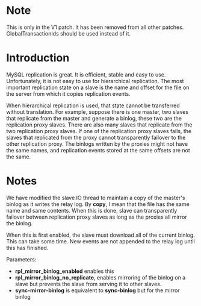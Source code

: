 # Note #

This is only in the V1 patch. It has been removed from all other patches. GlobalTransactionIds should be used instead of it.

# Introduction #

MySQL replication is great. It is efficient, stable and easy to use. Unfortunately, it is not easy to use for hierarchical replication. The most important replication state on a slave is the name and offset for the file on the server from which it copies replication events.

When hierarchical replication is used, that state cannot be transferred without translation. For example, suppose there is one master, two slaves that replicate from the master and generate a binlog, these two are the replication proxy slaves. There are also many slaves that replicate from the two replication proxy slaves. If one of the replication proxy slaves fails, the slaves that replicated from the proxy cannot transparently failover to the other replication proxy. The binlogs written by the proxies might not have the same names, and replication events stored at the same offsets are not the same.

# Notes #

We have modified the slave IO thread to maintain a copy of the master's binlog as it writes the relay log. By **copy**, I mean that the file has the same name and same contents. When this is done, slave can transparently failover between replication proxy slaves as long as the proxies all mirror the binlog.

When this is first enabled, the slave must download all of the current binlog. This can take some time. New events are not appended to the relay log until this has finished.

Parameters:
  * **rpl\_mirror\_binlog\_enabled** enables this
  * **rpl\_mirror\_binlog\_no\_replicate**, enables mirroring of the binlog on a slave but prevents the slave from serving it to other slaves.
  * **sync-mirror-binlog** is equivalent to **sync-binlog** but for the mirror binlog